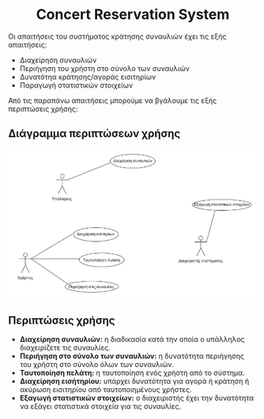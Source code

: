 # <center> **Concert Reservation System** </center>
<p>
Οι απαιτήσεις του συστήματος κράτησης συναυλιών έχει τις εξής απαιτήσεις:
</p>

* Διαχείρηση συναυλιών
* Περιήγηση του χρήστη στο σύνολο των συναυλιών
* Δυνατότηα κράτησης/αγοράς εισιτηρίων
* Παραγωγή στατιστικών στοιχείων 

<p>
Από τις παραπάνω απαιτήσεις μπορούμε να βγάλουμε τις εξής περιπτώσεις χρήσης:
</p>

## Διάγραμμα περιπτώσεων χρήσης

![use case diagram][logo]

[logo]: docs/markdown/uml/requirements/uses_cases_diagram.png "use case diagram"

## Περιπτώσεις χρήσης
* <b>Διαχείρηση συναυλιών:</b> η διαδικασία κατά την οποία ο υπάλληλος διαχειρίζετε τις συναυλίες.
* <b>Περιήγηση στο σύνολο των συναυλιών:</b> η δυνατότητα περιήγησης του χρήστη στο σύνολο όλων των συναυλιών. 
* <b>Ταυτοποίηση πελάτη:</b> η ταυτοποίηση ενός χρήστη από το σύστημα.
* <b>Διαχείρηση εισήτηρίου:</b> υπάρχει δυνατότητα για αγορά ή κράτηση ή ακύρωση εισιτηρίου από ταυτοποιημένους χρήστες.
* <b>Εξαγωγή στατιστικών στοιχείων:</b> ο διαχειριστής έχει την δυνατότητα να εξάγει στατιστικά στοιχεία για τις συναυλίες.
